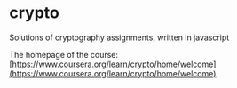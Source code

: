 # crypto
Solutions of cryptography assignments, written in javascript

The homepage of the course: [https://www.coursera.org/learn/crypto/home/welcome](https://www.coursera.org/learn/crypto/home/welcome)
